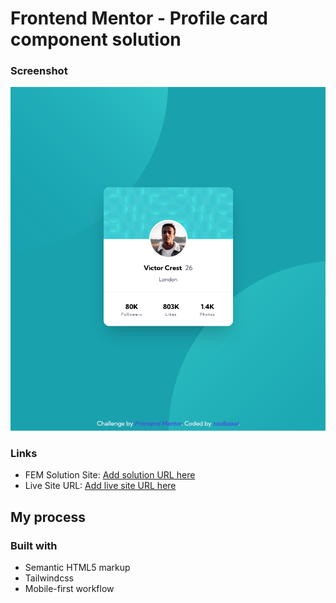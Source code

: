 # Frontend Mentor - Profile card component solution

### Screenshot

![](screenshot.png)

### Links

- FEM Solution Site: [Add solution URL here](<[https:/](https://www.frontendmentor.io/solutions/profile-card-using-tailwind-gTraXn8sNL)>)
- Live Site URL: [Add live site URL here](https://fem-profilecard-main-toolboxal.netlify.app/)

## My process

### Built with

- Semantic HTML5 markup
- Tailwindcss
- Mobile-first workflow
